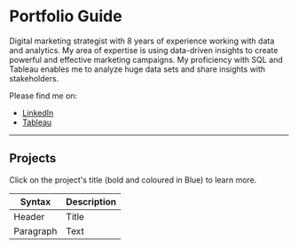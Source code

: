 # Portfolio Guide

Digital marketing strategist with 8 years of experience working with data and analytics. My area of expertise is using data-driven insights to create powerful and effective marketing campaigns. My proficiency with SQL and Tableau enables me to analyze huge data sets and share insights with stakeholders.

Please find me on:
- [LinkedIn](https://www.example.com](https://www.linkedin.com/in/scottcombes83/))
- [Tableau](https://public.tableau.com/app/profile/scott.combes)

---
## Projects

Click on the project's title (bold and coloured in Blue) to learn more.

| Syntax | Description |
| ----------- | ----------- |
| Header | Title |
| Paragraph | Text |
